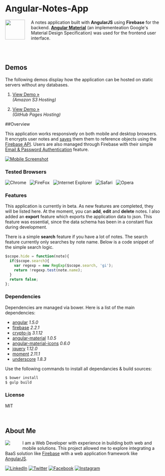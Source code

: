 # Angular-Notes-App

<img src="http://www.edrodriguez.com/notes/img/readme/icon.png?v1" width="64" height="64" align="left" style="margin:0px 20px 10px 0px" />

A notes application built with **AngularJS** using **Firebase** for the backend. **[Angular Material](https://material.angularjs.org/)** (an implementeation Google's Material Design Specification) was used for the frontend user interface.

<div style="clear:both"></div>

&nbsp;

## Demos

The following demos display how the application can be hosted on static servers without any databases.

1. [View Demo &raquo;](http://www.edrodriguez.com/notes/#/signup)  
_(Amazon S3 Hosting)_

2. [View Demo &raquo;](http://rockrockinit.github.io/angular-notes-app/#signup)  
_(GitHub Pages Hosting)_

##Overview

This application works responsively on both mobile and desktop browsers. It encrypts user notes and [saves](https://www.firebase.com/docs/web/guide/saving-data.html) them them to reference objects using the [Firebase API](https://www.firebase.com/docs/web/api/). Users are also managed through Firebase with their simple [Email & Password Authentication](https://www.firebase.com/docs/web/guide/login/password.html) feature.

[![Mobile Screenshot](http://www.edrodriguez.com/notes/img/readme/screenshot.png?v1)](http://www.edrodriguez.com/notes/#/signup)

### Tested Browsers

![Chrome](http://www.edrodriguez.com/img/icons/chrome.png)&nbsp;&nbsp;
![FireFox](http://www.edrodriguez.com/img/icons/firefox.png)&nbsp;&nbsp;
![Internet Explorer](http://www.edrodriguez.com/img/icons/ie.png)&nbsp;&nbsp;
![Safari](http://www.edrodriguez.com/img/icons/safari.png)&nbsp;&nbsp;
![Opera](http://www.edrodriguez.com/img/icons/opera.png)&nbsp;&nbsp;

### Features
This application is currently in beta. As new features are completed, they will be listed here. At the moment, you can **add**, **edit** and **delete** notes. I also added an **export** feature which exports the application data to json. This feature was essential, since the data schema has been in a constant flux during development.

There is a simple **search** feature if you have a lot of notes. The search feature currently only searches by note name. Below is a code snippet of the simple search logic.

```js
$scope.hide = function(note){
  if($scope.search){
    var regexp = new RegExp($scope.search, 'gi');
    return !regexp.test(note.name);
  }
  return false;
};
```

### Dependencies

Dependencies are managed via bower. Here is a list of the main dependencies:

* [angular](https://code.angularjs.org/1.5.0/docs/api) *1.5.0*
* [firebase](https://www.firebase.com/docs/web/api/) *2.2.1*
* [crypto-js](http://cryptojs.altervista.org/api/) *3.1.12*
* [angular-material](https://material.angularjs.org/latest/api/) *1.0.5*
* [angular-material-icons](https://klarsys.github.io/angular-material-icons/) *0.6.0*
* [jquery](https://api.jquery.com/) *1.12.0*
* [moment](http://momentjs.com/docs/) *2.11.1*
* [underscore](http://underscorejs.org/) *1.8.3*

Use the following commands to install all dependancies & build sources:

```sh
$ bower install
$ gulp build
```

### License

MIT

<br />

## About Me
<a href="http://www.edrodriguez.com/"><img src="http://www.edrodriguez.com/img/icons/ed.png" align="left" style="margin:0px 40px 10px 0px" /></a>
I am a Web Developer with experience in building both web and mobile solutions. This project allowed me to explore integrating a BaaS solution like [Firebase](https://www.firebase.com/docs/web/api/) with a web application framework like [AngularJS](https://code.angularjs.org/1.5.0/docs/api).

[![LinkedIn](http://www.edrodriguez.com/img/icons/linkedin.gif)](https://www.linkedin.com/in/edhome)
[![Twitter](http://www.edrodriguez.com/img/icons/twitter.gif)](https://twitter.com/edwinrodriguez)
[![Facebook](http://www.edrodriguez.com/img/icons/facebook.gif)](https://www.facebook.com/ed.home)
[![Instagram](http://www.edrodriguez.com/img/icons/instagram.gif)](https://www.instagram.com/rockrockinit/)

<br />
<br />
